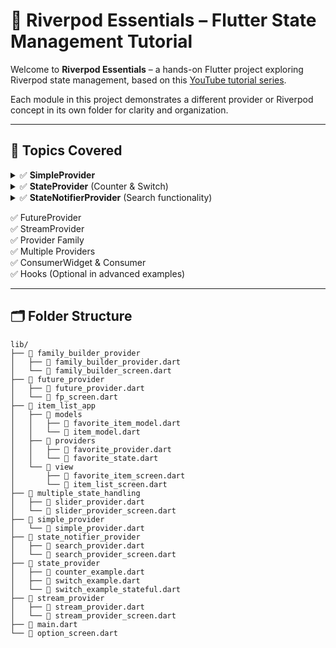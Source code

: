 # 🌱 Riverpod Essentials – Flutter State Management Tutorial

Welcome to **Riverpod Essentials** – a hands-on Flutter project exploring Riverpod state management, based on this [YouTube tutorial series](https://www.youtube.com/playlist?list=PLFyjjoCMAPtwG6c3NYceuwmzSymRNAGHz).

Each module in this project demonstrates a different provider or Riverpod concept in its own folder for clarity and organization.

---

## 🚀 Topics Covered
<details> <summary>✅ <strong>SimpleProvider</strong></summary>
  
  ``final nameProvider = Provider((ref) => 'Mazhar');
  ref.watch(nameProvider); // Access value``
  
</details>
<details> <summary>✅ <strong>StateProvider</strong> (Counter & Switch)</summary>

``final counterProvider = StateProvider((ref) => 0); 
  ref.watch(counterProvider);                  // Read value
  ref.read(counterProvider.notifier).state++;  // Update value``
  
</details>
<details> <summary>✅ <strong>StateNotifierProvider</strong> (Search functionality)</summary>
 

 ```
class SearchNotifier extends StateNotifier<String> {
  SearchNotifier() : super('');
  void update(String value) => state = value;
 } 

 final searchProvider = StateNotifierProvider<SearchNotifier, String>(
  (ref) => SearchNotifier(),
 );

 ref.watch(searchProvider);                    // Read state
 ref.read(searchProvider.notifier).update(''); // Update state
```

 
 </details>




✅ FutureProvider  
✅ StreamProvider  
✅ Provider Family  
✅ Multiple Providers  
✅ ConsumerWidget & Consumer  
✅ Hooks (Optional in advanced examples)



---

## 🗂️ Folder Structure
```
lib/
├── 📁 family_builder_provider
│   ├── 📄 family_builder_provider.dart
│   └── 📄 family_builder_screen.dart
├── 📁 future_provider
│   ├── 📄 future_provider.dart
│   └── 📄 fp_screen.dart
├── 📁 item_list_app
│   ├── 📁 models
│   │   ├── 📄 favorite_item_model.dart
│   │   └── 📄 item_model.dart
│   ├── 📁 providers
│   │   ├── 📄 favorite_provider.dart
│   │   └── 📄 favorite_state.dart
│   └── 📁 view
│       ├── 📄 favorite_item_screen.dart
│       └── 📄 item_list_screen.dart
├── 📁 multiple_state_handling
│   ├── 📄 slider_provider.dart
│   └── 📄 slider_provider_screen.dart
├── 📁 simple_provider
│   └── 📄 simple_provider.dart
├── 📁 state_notifier_provider
│   ├── 📄 search_provider.dart
│   └── 📄 search_provider_screen.dart
├── 📁 state_provider
│   ├── 📄 counter_example.dart
│   ├── 📄 switch_example.dart
│   └── 📄 switch_example_stateful.dart
├── 📁 stream_provider
│   ├── 📄 stream_provider.dart
│   └── 📄 stream_provider_screen.dart
├── 📄 main.dart
└── 📄 option_screen.dart
```

